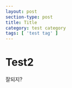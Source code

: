 ```yaml
---
layout: post
section-type: post
title: Title
category: test category
tags: [ 'test tag' ]
---
```


# Test2
잘되지?